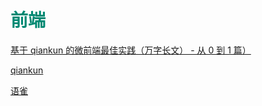 # <span style='color:#008973'>前端</span>

[基于 qiankun 的微前端最佳实践（万字长文） - 从 0 到 1 篇）](https://juejin.im/post/6844904158085021704)

[qiankun](https://qiankun.umijs.org/guide/getting-started)

[语雀](https://www.yuque.com)